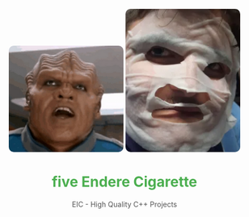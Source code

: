 <p align="center">
  <img src="https://github.com/Axeltheaxelotl/42-Common-Core/blob/main/oe_ma_geule/Capture%20d%E2%80%99%C3%A9cran%20du%202025-01-30%2014-27-21.png?raw=true" alt="Image 1" width="45%" height="auto" style="border-radius: 10px;"/>
  <img src="https://github.com/Axeltheaxelotl/boite-a-foutre/blob/main/Screenshot%20from%202025-01-28%2018-51-38.png?raw=true" alt="Image 2" width="45%" height="auto" style="border-radius: 10px;"/>
</p>

<h1 align="center" style="color: #4CAF50;">five Endere Cigarette</h1>
<p align="center" style="color: #555555;">EIC - High Quality C++ Projects</p>
